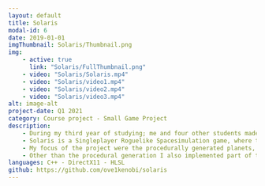 ```yaml
---
layout: default
title: Solaris
modal-id: 6
date: 2019-01-01
imgThumbnail: Solaris/Thumbnail.png
img:
    - active: true
      link: "Solaris/FullThumbnail.png"
    - video: "Solaris/Solaris.mp4"
    - video: "Solaris/video1.mp4"
    - video: "Solaris/video2.mp4"
    - video: "Solaris/video3.mp4"
alt: image-alt
project-date: Q1 2021
category: Course project - Small Game Project
description: 
    - During my third year of studying; me and four other students made Solaris in 8 weeks during our Small Game Project course. Just like the Large Game Project, we made everything from scratch. Meaning we created our own game engine, using C++, and rendering pipeline using DirectX11.
    - Solaris is a Singleplayer Roguelike Spacesimulation game, where the aim is to visit the planets of the solar system to gather resources which are used to upgrade the player's ship. After progressing through the solar system the player is able to create the Warp Drive, which allows them to escape the solar system.
    - My focus of the project were the procedurally generated planets, which uses vertex offsetting in a Vertex Shader to offset points on a sphere. This, together with post-processing effects for the water and colors that depend on altitude and angle result in the planets seen in the videos. The amount of valleys, mountains, and oceans are also random.
    - Other than the procedural generation I also implemented part of the space-navigation and the gameplay systems surrounding the ship's upgrades and the planets' events that give the player resources.
languages: C++ - DirectX11 - HLSL
github: https://github.com/ove1kenobi/solaris
---
```

